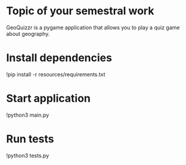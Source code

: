 # Topic of your semestral work

GeoQuizzr is a pygame application that allows you to play a quiz game about geography. 

# Install dependencies
!pip install -r resources/requirements.txt
# Start application
!python3 main.py
# Run tests
!python3 tests.py
